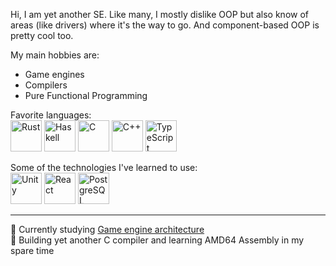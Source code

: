 Hi, I am yet another SE. Like many, I mostly dislike OOP but also know of areas (like drivers) where it's the way to go. And component-based OOP is pretty cool too.

My main hobbies are:
* Game engines
* Compilers
* Pure Functional Programming

Favorite languages: \
<img src="https://cdn.jsdelivr.net/gh/devicons/devicon/icons/rust/rust-plain.svg" width="50px" alt="Rust" title="Rust" />
<img src="https://cdn.jsdelivr.net/gh/devicons/devicon/icons/haskell/haskell-original.svg" width="50px" alt="Haskell" title="Haskell" />
<img src="https://cdn.jsdelivr.net/gh/devicons/devicon/icons/c/c-line.svg" width="50px" alt="C" title="C" />
<img src="https://cdn.jsdelivr.net/gh/devicons/devicon/icons/cplusplus/cplusplus-line.svg" width="50px" alt="C++" title="C++" />
<img src="https://cdn.jsdelivr.net/gh/devicons/devicon/icons/typescript/typescript-plain.svg" width="50px" alt="TypeScript" title="TypeScript" />

Some of the technologies I've learned to use:  \
<img src="https://cdn.jsdelivr.net/gh/devicons/devicon/icons/unity/unity-original.svg" width="50px" alt="Unity" title="Unity" />
<img src="https://cdn.jsdelivr.net/gh/devicons/devicon/icons/react/react-original.svg" width="50px" alt="React" title="React" />
<img src="https://cdn.jsdelivr.net/gh/devicons/devicon/icons/postgresql/postgresql-original.svg" width="50px" alt="PostgreSQL" title="PostgreSQL" />

***

📖 Currently studying [Game engine architecture](https://www.gameenginebook.com/)  \
🔭 Building yet another C compiler and learning AMD64 Assembly in my spare time

